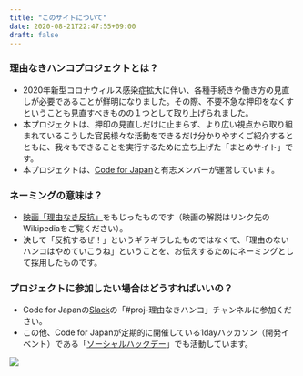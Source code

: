 ```yaml
---
title: "このサイトについて"
date: 2020-08-21T22:47:55+09:00
draft: false
---
```

### 理由なきハンコプロジェクトとは？
- 2020年新型コロナウィルス感染症拡大に伴い、各種手続きや働き方の見直しが必要であることが鮮明になりました。その際、不要不急な押印をなくすということも見直すべきものの１つとして取り上げられました。
- 本プロジェクトは、押印の見直しだけに止まらず、より広い視点から取り組まれているこうした官民様々な活動をできるだけ分かりやすくご紹介するとともに、我々もできることを実行するために立ち上げた「まとめサイト」です。
- 本プロジェクトは、[Code for Japan](https://www.code4japan.org/)と有志メンバーが運営しています。

### ネーミングの意味は？
- [映画「理由なき反抗」](https://ja.wikipedia.org/wiki/%E7%90%86%E7%94%B1%E3%81%AA%E3%81%8D%E5%8F%8D%E6%8A%97)をもじったものです（映画の解説はリンク先のWikipediaをご覧ください）。
- 決して「反抗するぜ！」というギラギラしたものではなくて、「理由のないハンコはやめていこうね」ということを、お伝えするためにネーミングとして採用したものです。

### プロジェクトに参加したい場合はどうすればいいの？
- Code for Japanの[Slack](https://join.slack.com/t/cfj/shared_invite/zt-473qa2x1-Fc_Uo76uPPRm2j~JBWRx1w)の「#proj-理由なきハンコ」チャンネルに参加ください。
- この他、Code for Japanが定期的に開催している1dayハッカソン（開発イベント）である「[ソーシャルハックデー](https://www.code4japan.org/activity/socialhackday)」でも活動しています。

![](https://i.imgur.com/iurBKuS.jpg)

